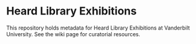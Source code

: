 Heard Library Exhibitions
=============

This repository holds metadata for Heard Library Exhibitions at Vanderbilt University. See the wiki page for curatorial resources.

